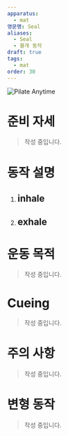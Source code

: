 ```yaml
---
apparatus:
  - mat
영문명: Seal
aliases:
  - Seal
  - 물개 동작
draft: true
tags:
  - mat
order: 30
---
```


![Pilate Anytime](https://youtu.be/JwB8i8rrZUY?si=YXyGcoIaFVpjc53Y)

# 준비 자세

> 작성 중입니다.

# 동작 설명

1. inhale
   -

2. exhale
   -

# 운동 목적

> 작성 중입니다.

# Cueing

> 작성 중입니다.

# 주의 사항

> 작성 중입니다.

# 변형 동작

> 작성 중입니다.
